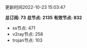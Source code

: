 更新时间2022-10-23 15:03:47

**总订阅: 73**
**总节点: 2135**
**有效节点: 832**
- ss节点: 471
- v2ray节点: 258
- trojan节点: 103

